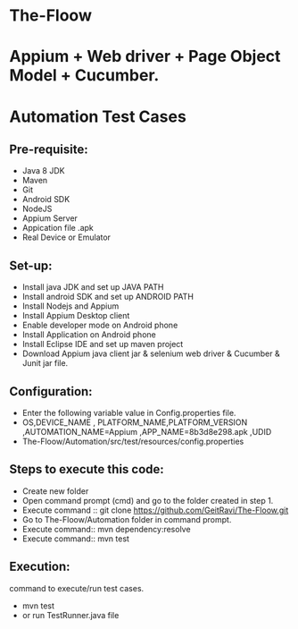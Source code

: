 # The-Floow

# Appium + Web driver + Page Object Model + Cucumber. 
# Automation Test Cases

Pre-requisite:
-------------
 * Java 8 JDK
 * Maven 
 * Git
 * Android SDK
 * NodeJS
 * Appium Server
 * Appication file .apk 
 * Real Device or Emulator
 
 Set-up:
---------
* Install java JDK and set up JAVA PATH
* Install android SDK and set up ANDROID PATH
* Install Nodejs and Appium 
* Install Appium Desktop client
* Enable developer mode on Android phone
* Install Application on Android phone
* Install Eclipse IDE and set up maven project
* Download Appium java client jar & selenium web driver & Cucumber & Junit jar file.
 
Configuration:
-------------
* Enter the following variable value in Config.properties file.
* OS,DEVICE_NAME , PLATFORM_NAME,PLATFORM_VERSION ,AUTOMATION_NAME=Appium ,APP_NAME=8b3d8e298.apk ,UDID
* The-Floow/Automation/src/test/resources/config.properties 

Steps to execute this code:
---------------------------
* Create new folder
* Open command prompt (cmd) and go to the folder created in step 1.
* Execute command ::  git clone https://github.com/GeitRavi/The-Floow.git
* Go to The-Floow/Automation folder in command prompt.
* Execute command::  mvn dependency:resolve
* Execute command::  mvn test

Execution:
----------
command to execute/run test cases.
  * mvn test
  * or run TestRunner.java file

